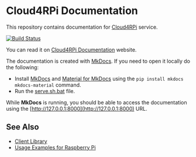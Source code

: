 Cloud4RPi Documentation
=======

This repository contains documentation for [Cloud4RPi](https://cloud4rpi.io/) service.

[![Build Status](https://travis-ci.org/cloud4rpi/docs.svg?branch=master)](https://travis-ci.org/cloud4rpi/docs)

You can read it on [Cloud4RPi Documentation](http://docs.cloud4rpi.io) website.

The documentation is created with [MkDocs](http://www.mkdocs.org/). If you need to open it locally do the following:

- Install [MkDocs](http://www.mkdocs.org/#installation) and [Material for MkDocs](https://squidfunk.github.io/mkdocs-material/) using the `pip install mkdocs mkdocs-material` command.
- Run the [serve.sh.bat](serve.sh.bat) file.

While **MkDocs** is running, you should be able to access the documentation using the [http://127.0.0.1:8000](http://127.0.0.1:8000) URL.


## See Also

* [Client Library](https://github.com/cloud4rpi/cloud4rpi)
* [Usage Examples for Raspberry Pi](https://github.com/cloud4rpi/cloud4rpi-raspberrypi-python)
